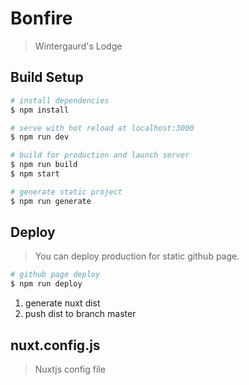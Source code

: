 # Bonfire

> Wintergaurd's Lodge

## Build Setup

``` bash
# install dependencies
$ npm install

# serve with hot reload at localhost:3000
$ npm run dev

# build for production and launch server
$ npm run build
$ npm start

# generate static project
$ npm run generate
```

## Deploy

> You can deploy production for static github page. 

``` bash
# github page deploy
$ npm run deploy
```

1. generate nuxt dist
2. push dist to branch master

## nuxt.config.js

> Nuxtjs config file
